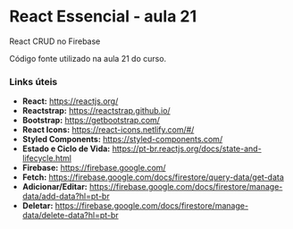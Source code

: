 # React Essencial - aula 21

React CRUD no Firebase

Código fonte utilizado na aula 21 do curso.

### Links úteis

- **React:** https://reactjs.org/
- **Reactstrap:** https://reactstrap.github.io/
- **Bootstrap:** https://getbootstrap.com/
- **React Icons:** https://react-icons.netlify.com/#/
- **Styled Components:** https://styled-components.com/
- **Estado e Ciclo de Vida:** https://pt-br.reactjs.org/docs/state-and-lifecycle.html
- **Firebase:** https://firebase.google.com/
- **Fetch:** https://firebase.google.com/docs/firestore/query-data/get-data
- **Adicionar/Editar:** https://firebase.google.com/docs/firestore/manage-data/add-data?hl=pt-br
- **Deletar:** https://firebase.google.com/docs/firestore/manage-data/delete-data?hl=pt-br
